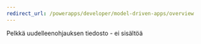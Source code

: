 ```yaml
---
redirect_url: /powerapps/developer/model-driven-apps/overview
---
```

Pelkkä uudelleenohjauksen tiedosto - ei sisältöä